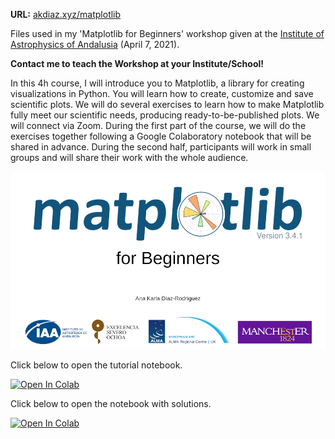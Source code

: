 **URL:** [akdiaz.xyz/matplotlib](http://akdiaz.xyz/matplotlib)

Files used in my 'Matplotlib for Beginners' workshop given at the [Institute of Astrophysics of Andalusia](https://www.iaa.csic.es/en) (April 7, 2021).

**Contact me to teach the Workshop at your Institute/School!**

In this 4h course, I will introduce you to Matplotlib, a library for creating visualizations in Python. You will learn how to create, customize and save scientific plots. We will do several exercises to learn how to make Matplotlib fully meet our scientific needs, producing ready-to-be-published plots. We will connect via Zoom. During the first part of the course, we will do the exercises together following a Google Colaboratory notebook that will be shared in advance. During the second half, participants will work in small groups and will share their work with the whole audience.



[![Slides](./images/slides.png)](https://github.com/akdiaz/Matplotlib_Beginners/blob/main/Matplotlib_Beginners.pdf)

Click below to open the tutorial notebook.

[![Open In Colab](https://colab.research.google.com/assets/colab-badge.svg)](https://colab.research.google.com/github/akdiaz/Matplotlib_Beginners/blob/main/Matplotlib_for_Beginners.ipynb)

Click below to open the notebook with solutions.

[![Open In Colab](https://colab.research.google.com/assets/colab-badge.svg)](https://colab.research.google.com/github/akdiaz/Matplotlib_Beginners/blob/main/Matplotlib_for_Beginners_with_solutions.ipynb)
